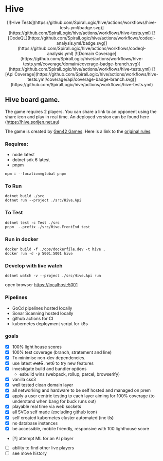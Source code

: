 # Hive
<div align="center">
[![Hive Tests](https://github.com/SpiralLogic/hive/actions/workflows/hive-tests.yml/badge.svg)](https://github.com/SpiralLogic/hive/actions/workflows/hive-tests.yml)
[![CodeQL](https://github.com/SpiralLogic/hive/actions/workflows/codeql-analysis.yml/badge.svg)](https://github.com/SpiralLogic/hive/actions/workflows/codeql-analysis.yml)
[![Domain Coverage](https://github.com/SpiralLogic/hive/actions/workflows/hive-tests.yml/coverage/domain/coverage-badge-branch.svg)](https://github.com/SpiralLogic/hive/actions/workflows/hive-tests.yml)
[![Api Coverage](https://github.com/SpiralLogic/hive/actions/workflows/hive-tests.yml/coverage/api/coverage-badge-branch.svg)](https://github.com/SpiralLogic/hive/actions/workflows/hive-tests.yml)
</div>


## Hive board game.

The game requires 2 players. You can share a link to an opponent using the share icon and play in real time. An deployed
version can be found here (https://hive.sorijen.net.au)

The game is created by [Gen42 Games](http://gen42.com/). Here is a link to
the [original rules](https://www.gen42.com/download/rules/hive/Hive_English_Rules.pdf)

### Requires:

- node latest
- dotnet sdk 6 latest
- pnpm

```
npm i --location=global pnpm  
```

### To Run

```
dotnet build ./src
dotnet run --project ./src/Hive.Api
```

### To Test

```
dotnet test -c Test ./src
pnpm  --prefix ./src/Hive.FrontEnd test
```

### Run in docker

```
docker build -f ./ops/dockerfile.dev -t hive .
docker run -d -p 5001:5001 hive
```

### Develop with live watch

```
dotnet watch -v --project ./src/Hive.Api run
```

open browser [https://localhost:5001](https://localhost:5001)

### Pipelines


* GoCd pipelines hosted locally
* Sonar Scanning hosted locally
* github actions for CI
* kubernetes deployment script for k8s

### goals

- [x] 100% light house scores
- [x] 100% test coverage (branch, stratement and line)
- [x] To minimise non-dev dependencies.
- [x] use latest ~~.net5~~ .net6 to try new features
- [x] investigate build and bundler options
    - esbuild wins (webpack, rollup, parcel, browserify)
- [x] vanilla css3
- [x] well tested clean domain layer
- [x] all networking and hardware to be self hosted and managed on prem
- [x] apply a user centric testing to each layer aiming for 100% coverage (to understand when bang for buck runs out)
- [x] playable real time via web sockets
- [x] all SVGs self made (excluding github icon)
- [x] self created kubernetes cluster automated (inc tls)
- [x] no database instances
- [x] be accessible, mobile friendly, responsive with 100 lighthouse score
- [?] attempt ML for an AI player
- [ ] ability to find other live players
- [ ] see move history
